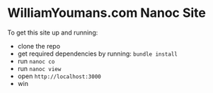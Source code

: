 # WilliamYoumans.com Nanoc Site

To get this site up and running:

- clone the repo
- get required dependencies by running: `bundle install`
- run `nanoc co`
- run `nanoc view`
- open `http://localhost:3000`
- win
